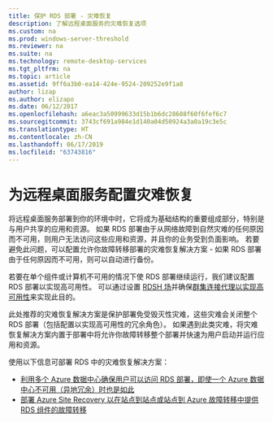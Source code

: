 ```yaml
---
title: 保护 RDS 部署 - 灾难恢复
description: 了解远程桌面服务的灾难恢复选项
ms.custom: na
ms.prod: windows-server-threshold
ms.reviewer: na
ms.suite: na
ms.technology: remote-desktop-services
ms.tgt_pltfrm: na
ms.topic: article
ms.assetid: 9ff6a3b0-ea14-424e-9524-209252e9f1a8
author: lizap
ms.author: elizapo
ms.date: 06/12/2017
ms.openlocfilehash: a6eac3a50999633d15b1b6dc28608f60f6fef6c7
ms.sourcegitcommit: 3743cf691a984e1d140a04d50924a3a0a19c3e5c
ms.translationtype: HT
ms.contentlocale: zh-CN
ms.lasthandoff: 06/17/2019
ms.locfileid: "63743816"
---
```

# <a name="configure-disaster-recovery-for-remote-desktop-services"></a>为远程桌面服务配置灾难恢复

将远程桌面服务部署到你的环境中时，它将成为基础结构的重要组成部分，特别是与用户共享的应用和资源。 如果 RDS 部署由于从网络故障到自然灾难的任何原因而不可用，则用户无法访问这些应用和资源，并且你的业务受到负面影响。 若要避免此问题，可以配置允许你故障转移部署的灾难恢复解决方案 - 如果 RDS 部署由于任何原因而不可用，则可以自动进行备份。

若要在单个组件或计算机不可用的情况下使 RDS 部署继续运行，我们建议配置 RDS 部署以实现高可用性。 可以通过设置 [RDSH 场](rds-scale-rdsh-farm.md)并确保[群集连接代理以实现高可用性](rds-connection-broker-cluster.md)来实现此目的。 

此处推荐的灾难恢复解决方案是保护部署免受毁灭性灾难，这些灾难会关闭整个 RDS 部署（包括配置以实现高可用性的冗余角色）。 如果遇到此类灾难，将灾难恢复解决方案内置于部署中将允许你故障转移整个部署并快速为用户启动并运行应用和资源。

使用以下信息可部署 RDS 中的灾难恢复解决方案：

- [利用多个 Azure 数据中心确保用户可以访问 RDS 部署，即使一个 Azure 数据中心不可用（异地冗余）时也是如此](rds-multi-datacenter-deployment.md)
- [部署 Azure Site Recovery 以在站点到站点或站点到 Azure 故障转移中提供 RDS 组件的故障转移](rds-disaster-recovery-with-azure.md)


